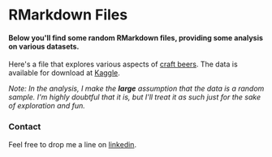 
# RMarkdown Files
#### Below you'll find some random RMarkdown files, providing some analysis on various datasets.

Here's a file that explores various aspects of [craft beers](Beer_Analysis.html).  The data is available for download at [Kaggle](https://www.kaggle.com/nickhould/craft-cans).  

_Note: In the analysis, I make the **large** assumption that the data is a random sample. I'm highly doubtful that it is, but I'll treat it as such just for the sake of exploration and fun._


### Contact

Feel free to drop me a line on [linkedin](https://www.linkedin.com/in/william-raikes-81508448).

